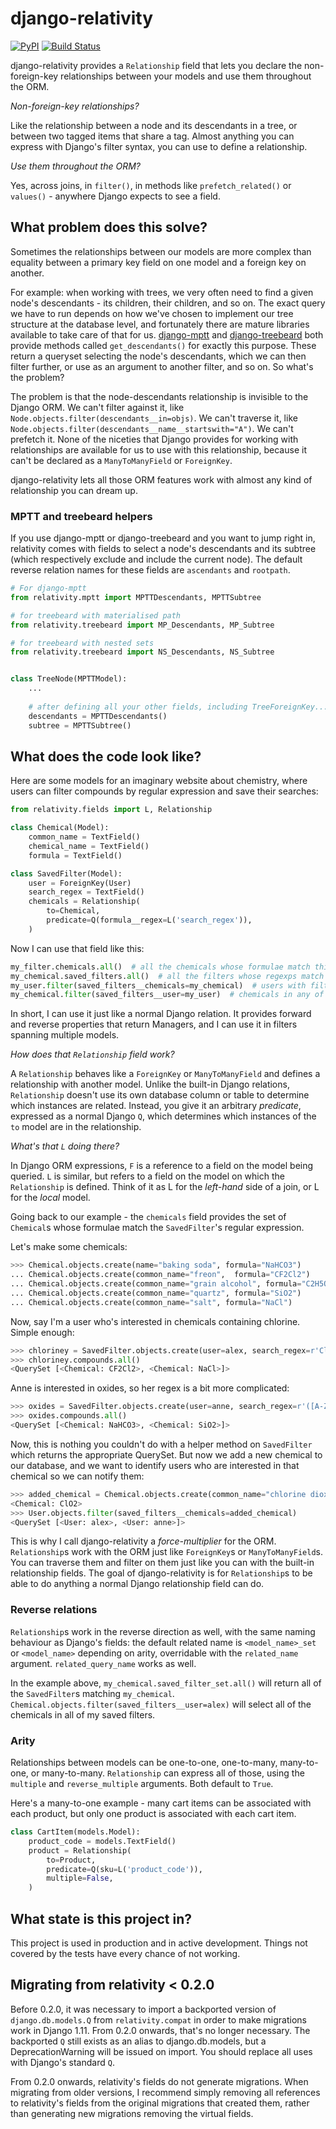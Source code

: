 # django-relativity

[![PyPI](https://img.shields.io/pypi/v/django-relativity.svg)](https://pypi.org/project/django-relativity/)
[![Build Status](https://travis-ci.org/AlexHill/django-relativity.svg?branch=master)](https://travis-ci.org/AlexHill/django-relativity)

django-relativity provides a `Relationship` field that lets you declare the non-foreign-key relationships between your models and use them throughout the ORM.

_Non-foreign-key relationships?_

Like the relationship between a node and its descendants in a tree, or between two tagged items that share a tag. Almost anything you can express with Django's filter syntax, you can use to define a relationship.

_Use them throughout the ORM?_

Yes, across joins, in `filter()`, in methods like `prefetch_related()` or `values()` - anywhere Django expects to see a field.

## What problem does this solve?

Sometimes the relationships between our models are more complex than equality between a primary key field on one model and a foreign key on another.

For example: when working with trees, we very often need to find a given node's descendants - its children, their children, and so on. The exact query we have to run depends on how we've chosen to implement our tree structure at the database level, and fortunately there are mature libraries available to take care of that for us. [django-mptt](http://django-mptt.readthedocs.io/en/latest/models.html#get-descendants-include-self-false) and [django-treebeard](http://django-treebeard.readthedocs.io/en/latest/api.html#treebeard.models.Node.get_descendants) both provide methods called `get_descendants()` for exactly this purpose. These return a queryset selecting the node's descendants, which we can then filter further, or use as an argument to another filter, and so on. So what's the problem?

The problem is that the node-descendants relationship is invisible to the Django ORM. We can't filter against it, like `Node.objects.filter(descendants__in=objs)`. We can't traverse it, like `Node.objects.filter(descendants__name__startswith="A")`. We can't prefetch it. None of the niceties that Django provides for working with relationships are available for us to use with this relationship, because it can't be declared as a `ManyToManyField` or `ForeignKey`.

django-relativity lets all those ORM features work with almost any kind of relationship you can dream up.

### MPTT and treebeard helpers

If you use django-mptt or django-treebeard and you want to jump right in, relativity comes with fields to select a node's descendants and its subtree (which respectively exclude and include the current node). The default reverse relation names for these fields are `ascendants` and `rootpath`.

```python
# For django-mptt
from relativity.mptt import MPTTDescendants, MPTTSubtree

# for treebeard with materialised path
from relativity.treebeard import MP_Descendants, MP_Subtree

# for treebeard with nested sets
from relativity.treebeard import NS_Descendants, NS_Subtree


class TreeNode(MPTTModel):
    ...
    
    # after defining all your other fields, including TreeForeignKey...
    descendants = MPTTDescendants()
    subtree = MPTTSubtree()
```

## What does the code look like?

Here are some models for an imaginary website about chemistry, where users can filter compounds by regular expression and save their searches:

```python
from relativity.fields import L, Relationship

class Chemical(Model):
    common_name = TextField()
    chemical_name = TextField()
    formula = TextField()

class SavedFilter(Model):
    user = ForeignKey(User)
    search_regex = TextField()
    chemicals = Relationship(
        to=Chemical,
        predicate=Q(formula__regex=L('search_regex')),
    )
```

Now I can use that field like this:

```python
my_filter.chemicals.all()  # all the chemicals whose formulae match this filter
my_chemical.saved_filters.all()  # all the filters whose regexps match this chemical
my_user.filter(saved_filters__chemicals=my_chemical)  # users with filters matching this chemical
my_chemical.filter(saved_filters__user=my_user)  # chemicals in any of this user's filters
```

In short, I can use it just like a normal Django relation. It provides forward and reverse properties that return Managers, and I can use it in filters spanning multiple models.

_How does that `Relationship` field work?_

A `Relationship` behaves like a `ForeignKey` or `ManyToManyField` and defines a relationship with another model. Unlike the built-in Django relations, `Relationship` doesn't use its own database column or table to determine which instances are related. Instead, you give it an arbitrary _predicate_, expressed as a normal Django `Q`, which determines which instances of the `to` model are in the relationship.

_What's that `L` doing there?_

In Django ORM expressions, `F` is a reference to a field on the model being queried. `L` is similar, but refers to a field on the model on which the `Relationship` is defined. Think of it as L for the _left-hand_ side of a join, or L for the _local_ model.

Going back to our example - the `chemicals` field provides the set of `Chemical`s whose formulae match the `SavedFilter`'s regular expression.

Let's make some chemicals:

```python
>>> Chemical.objects.create(name="baking soda", formula="NaHCO3")
... Chemical.objects.create(common_name="freon",  formula="CF2Cl2")
... Chemical.objects.create(common_name="grain alcohol", formula="C2H5OH")
... Chemical.objects.create(common_name="quartz", formula="SiO2")
... Chemical.objects.create(common_name="salt", formula="NaCl")
```

Now, say I'm a user who's interested in chemicals containing chlorine. Simple enough:

```python
>>> chloriney = SavedFilter.objects.create(user=alex, search_regex=r'Cl')
>>> chloriney.compounds.all()
<QuerySet [<Chemical: CF2Cl2>, <Chemical: NaCl>]>
```

Anne is interested in oxides, so her regex is a bit more complicated:

```python
>>> oxides = SavedFilter.objects.create(user=anne, search_regex=r'([A-Z][a-z]?\d*)O(\d+|(?!H))')
>>> oxides.compounds.all()
<QuerySet [<Chemical: NaHCO3>, <Chemical: SiO2>]>
```

Now, this is nothing you couldn't do with a helper method on `SavedFilter` which returns the appropriate QuerySet. But now we add a new chemical to our database, and we want to identify users who are interested in that chemical so we can notify them:

```python
>>> added_chemical = Chemical.objects.create(common_name="chlorine dioxide", chemical_name="chlorine dioxide", formula="ClO2")
<Chemical: ClO2>
>>> User.objects.filter(saved_filters__chemicals=added_chemical)
<QuerySet [<User: alex>, <User: anne>]>
```

This is why I call django-relativity a _force-multiplier_ for the ORM. `Relationship`s work with the ORM just like `ForeignKey`s or `ManyToManyField`s. You can traverse them and filter on them just like you can with the built-in relationship fields. The goal of django-relativity is for `Relationship`s to be able to do anything a normal Django relationship field can do.

### Reverse relations

`Relationship`s work in the reverse direction as well, with the same naming behaviour as Django's fields: the default related name is `<model_name>_set` or `<model_name>` depending on arity, overridable with the `related_name` argument. `related_query_name` works as well.

In the example above, `my_chemical.saved_filter_set.all()` will return all of the `SavedFilter`s matching `my_chemical`. `Chemical.objects.filter(saved_filters__user=alex)` will select all of the chemicals in all of my saved filters.

### Arity

Relationships between models can be one-to-one, one-to-many, many-to-one, or many-to-many. `Relationship` can express all of those, using the `multiple` and `reverse_multiple` arguments. Both default to `True`.

Here's a many-to-one example - many cart items can be associated with each product, but only one product is associated with each cart item.

```python
class CartItem(models.Model):
    product_code = models.TextField()
    product = Relationship(
        to=Product,
        predicate=Q(sku=L('product_code')),
        multiple=False,
    )
```

## What state is this project in?

This project is used in production and in active development. Things not covered by the tests have every chance of not working.


## Migrating from relativity < 0.2.0

Before 0.2.0, it was necessary to import a backported version of `django.db.models.Q` from `relativity.compat` in order to make migrations work in Django 1.11. From 0.2.0 onwards, that's no longer necessary. The backported `Q` still exists as an alias to django.db.models, but a DeprecationWarning will be issued on import. You should replace all uses with Django's standard `Q`.

From 0.2.0 onwards, relativity's fields do not generate migrations. When migrating from older versions, I recommend simply removing all references to relativity's fields from the original migrations that created them, rather than generating new migrations removing the virtual fields.
